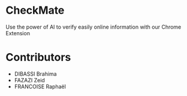 # CheckMate
Use the power of AI to verify easily online information with our Chrome Extension

# Contributors
- DIBASSI Brahima
- FAZAZI Zeid
- FRANCOISE Raphaël